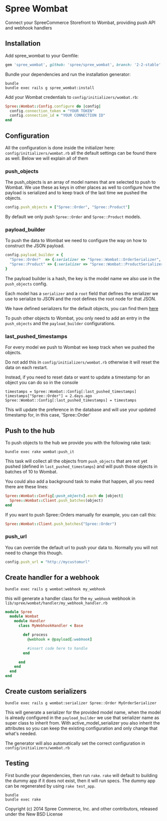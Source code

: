 # Spree Wombat

Connect your SpreeCommerce Storefront to Wombat, providing push API and webhook handlers

## Installation

Add spree_wombat to your Gemfile:

```ruby
gem 'spree_wombat', github: 'spree/spree_wombat', branch: '2-2-stable'
```

Bundle your dependencies and run the installation generator:

```shell
bundle
bundle exec rails g spree_wombat:install
```

Add your Wombat credentials to `config/initializers/wombat.rb`:

```ruby
Spree::Wombat::Config.configure do |config|
  config.connection_token = "YOUR TOKEN"
  config.connection_id = "YOUR CONNECTION ID"
end
```

## Configuration

All the configuration is done inside the initializer here: `config/initializers/wombat.rb` all the default settings can be found there as well. Below we will explain all of them

### push_objects

The push_objects is an array of model names that are selected to push to Wombat. We use these as keys in other places as well to configure how the payload is serialized and to keep track of the last time we pushed the objects.

```ruby
config.push_objects = ["Spree::Order", "Spree::Product"]
```

By default we only push `Spree::Order` and `Spree::Product` models.

### payload_builder

To push the data to Wombat we need to configure the way on how to construct the JSON payload.


```ruby
config.payload_builder = {
  "Spree::Order"  => {:serializer => "Spree::Wombat::OrderSerializer", :root => "orders"},
  "Spree::Product" => {:serializer => "Spree::Wombat::ProductSerializer", :root => "products"},
}

```
The payload builder is a hash, the key is the model name we also use in the `push_objects` config.

Each model has a `serializer` and a `root` field that defines the serializer we use to serialize to JSON and the root defines the root node for that JSON.

We have defined serializers for the default objects, you can find them [here](https://github.com/spree/spree_wombat/tree/2-2-stable/app/serializers/spree/wombat)

To push other objects to Wombat, you only need to add an entry in the `push_objects` and the `payload_builder` configurations.


### last_pushed_timestamps

For every model we push to Wombat we keep track when we pushed the objects.

Do not add this in `config/initializers/wombat.rb` otherwise it will reset the data on each restart.

Instead, if you need to reset data or want to update a timestamp for an object you can do so in the console

```shell
timestamps = Spree::Wombat::Config[:last_pushed_timestamps]
timestamps["Spree::Order"] = 2.days.ago
Spree::Wombat::Config[:last_pushed_timestamps] = timestamps
```

This will update the preference in the database and will use your updated timestamp for, in this case, 'Spree::Order'

## Push to the hub

To push objects to the hub we provide you with the following rake task:

```shell
bundle exec rake wombat:push_it
```

This task will collect all the objects from `push_objects` that are not yet pushed (defined in `last_pushed_timestamps`) and will push those objects in batches of 10 to Wombat.

You could also add a background task to make that happen, all you need there are these lines:

```ruby
Spree::Wombat::Config[:push_objects].each do |object|
  Spree::Wombat::Client.push_batches(object)
end
```

If you want to push Spree::Orders manually for example, you can call this:

```ruby
Spree::Wombat::Client.push_batches("Spree::Order")
```

### push_url

You can override the default url to push your data to. Normally you will not need to change this though.

```ruby
config.push_url = "http://mycustomurl"
```

## Create handler for a webhook

```shell
bundle exec rails g wombat:webhook my_webhook
```

this will generate a handler class for the `my_webhook` webhook in `lib/spree/wombat/handler/my_webhook_handler.rb`

```ruby
module Spree
  module Wombat
    module Handler
      class MyWebhookHandler < Base

        def process
          @webhook = @payload[:webhook]

          #insert code here to handle
        end

      end
    end
  end
end

```


## Create custom serializers

```shell
bundle exec rails g wombat:serializer Spree::Order MyOrderSerializer
```

This will generate a serializer for the provided model name, when the model is already configured in the `payload_builder` we use that serializer name as super class to inherit from. With active_model_serializer you also inherit the attributes so you can keep the existing configuration and only change that what's needed.

The generator will also automatically set the correct configuration in `config/initializers/wombat.rb`

## Testing

First bundle your dependencies, then run `rake`. `rake` will default to building the dummy app if it does not exist, then it will run specs. The dummy app can be regenerated by using `rake test_app`.

```shell
bundle
bundle exec rake
```

Copyright (c) 2014 Spree Commerce, Inc. and other contributors, released under the New BSD License
